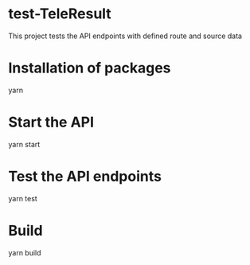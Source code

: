 # test-TeleResult
This project tests the API endpoints with defined route and source data

# Installation of packages
yarn

# Start the API
yarn start

# Test the API endpoints
yarn test

# Build
yarn build
